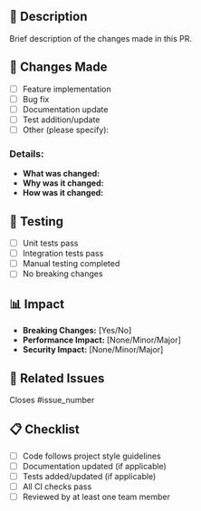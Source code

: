 ## 📝 Description
Brief description of the changes made in this PR.

## 🔧 Changes Made
- [ ] Feature implementation
- [ ] Bug fix
- [ ] Documentation update
- [ ] Test addition/update
- [ ] Other (please specify):

### Details:
- **What was changed:** 
- **Why was it changed:** 
- **How was it changed:** 

## 🧪 Testing
- [ ] Unit tests pass
- [ ] Integration tests pass
- [ ] Manual testing completed
- [ ] No breaking changes

## 📊 Impact
- **Breaking Changes:** [Yes/No]
- **Performance Impact:** [None/Minor/Major]
- **Security Impact:** [None/Minor/Major]

## 🔗 Related Issues
Closes #issue_number

## 📋 Checklist
- [ ] Code follows project style guidelines
- [ ] Documentation updated (if applicable)
- [ ] Tests added/updated (if applicable)
- [ ] All CI checks pass
- [ ] Reviewed by at least one team member
